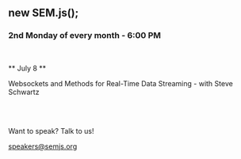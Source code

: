 ## new SEM.js();
### 2nd Monday of every month - 6:00 PM
<br/>

** July 8 **

Websockets and Methods for Real-Time Data Streaming - with Steve Schwartz

<br/>
<br/>

Want to speak? Talk to us!

speakers@semjs.org
